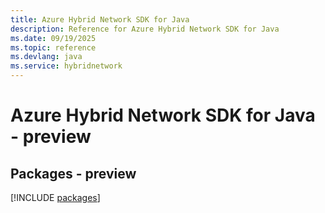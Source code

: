 ```yaml
---
title: Azure Hybrid Network SDK for Java
description: Reference for Azure Hybrid Network SDK for Java
ms.date: 09/19/2025
ms.topic: reference
ms.devlang: java
ms.service: hybridnetwork
---
```

# Azure Hybrid Network SDK for Java - preview
## Packages - preview
[!INCLUDE [packages](hybrid-network-index.md)]